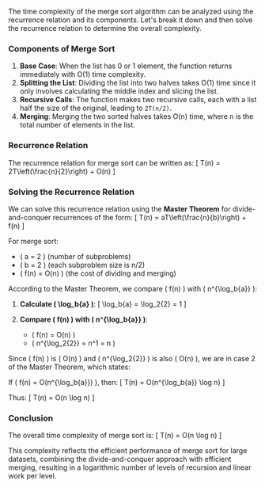 The time complexity of the merge sort algorithm can be analyzed using the recurrence relation and its components. Let's break it down and then solve the recurrence relation to determine the overall complexity.

### Components of Merge Sort

1. **Base Case**: When the list has 0 or 1 element, the function returns immediately with O(1) time complexity.
2. **Splitting the List**: Dividing the list into two halves takes O(1) time since it only involves calculating the middle index and slicing the list.
3. **Recursive Calls**: The function makes two recursive calls, each with a list half the size of the original, leading to `2T(n/2)`.
4. **Merging**: Merging the two sorted halves takes O(n) time, where n is the total number of elements in the list.

### Recurrence Relation

The recurrence relation for merge sort can be written as:
\[ T(n) = 2T\left(\frac{n}{2}\right) + O(n) \]

### Solving the Recurrence Relation

We can solve this recurrence relation using the **Master Theorem** for divide-and-conquer recurrences of the form:
\[ T(n) = aT\left(\frac{n}{b}\right) + f(n) \]

For merge sort:

- \( a = 2 \) (number of subproblems)
- \( b = 2 \) (each subproblem size is n/2)
- \( f(n) = O(n) \) (the cost of dividing and merging)

According to the Master Theorem, we compare \( f(n) \) with \( n^{\log_b{a}} \):

1. **Calculate \( \log_b{a} \)**:
   \[ \log_b{a} = \log_2{2} = 1 \]
2. **Compare \( f(n) \) with \( n^{\log_b{a}} \)**:

   - \( f(n) = O(n) \)
   - \( n^{\log_2{2}} = n^1 = n \)

Since \( f(n) \) is \( O(n) \) and \( n^{\log_2{2}} \) is also \( O(n) \), we are in case 2 of the Master Theorem, which states:

If \( f(n) = O(n^{\log_b{a}}) \), then:
\[ T(n) = O(n^{\log_b{a}} \log n) \]

Thus:
\[ T(n) = O(n \log n) \]

### Conclusion

The overall time complexity of merge sort is:
\[ T(n) = O(n \log n) \]

This complexity reflects the efficient performance of merge sort for large datasets, combining the divide-and-conquer approach with efficient merging, resulting in a logarithmic number of levels of recursion and linear work per level.
